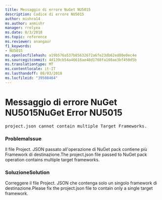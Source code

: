 ```yaml
---
title: Messaggio di errore NuGet NU5015
description: Codice di errore NU5015
author: mishra14
ms.author: anmishr
manager: rrelyea
ms.date: 8/3/2018
ms.topic: reference
ms.reviewer: anangaur
f1_keywords:
- NU5015
ms.openlocfilehash: a19b576a537b85632672a6fe23db62ed80e0ec4e
ms.sourcegitcommit: 4d139cb54a46616ae48d1768fa108ae3bf450d5b
ms.translationtype: MT
ms.contentlocale: it-IT
ms.lasthandoff: 08/03/2018
ms.locfileid: "39508464"
---
```

# <a name="nuget-error-nu5015"></a><span data-ttu-id="e5b50-103">Messaggio di errore NuGet NU5015</span><span class="sxs-lookup"><span data-stu-id="e5b50-103">NuGet Error NU5015</span></span>
<pre>project.json cannot contain multiple Target Frameworks.</pre>

### <a name="issue"></a><span data-ttu-id="e5b50-104">Problema</span><span class="sxs-lookup"><span data-stu-id="e5b50-104">Issue</span></span>

<span data-ttu-id="e5b50-105">Il file Project. JSON passato all'operazione di NuGet pack contiene più Framework di destinazione.</span><span class="sxs-lookup"><span data-stu-id="e5b50-105">The project.json file passed to NuGet pack operation contains multiple target frameworks.</span></span>


### <a name="solution"></a><span data-ttu-id="e5b50-106">Soluzione</span><span class="sxs-lookup"><span data-stu-id="e5b50-106">Solution</span></span>

<span data-ttu-id="e5b50-107">Correggere il file Project. JSON che contenga solo un singolo framework di destinazione.</span><span class="sxs-lookup"><span data-stu-id="e5b50-107">Please fix the project.json file to contain only a single target framework.</span></span>

